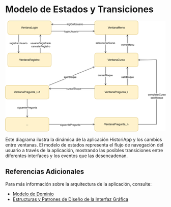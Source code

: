 # Modelo de Estados y Transiciones

![Modelo de Estados](media/modeloEstados.png)

Este diagrama ilustra la dinámica de la aplicación HistoriApp y los cambios entre ventanas. El modelo de estados representa el flujo de navegación del usuario a través de la aplicación, mostrando las posibles transiciones entre diferentes interfaces y los eventos que las desencadenan.

## Referencias Adicionales

Para más información sobre la arquitectura de la aplicación, consulte:
- [Modelo de Dominio](modeloDominio.md)
- [Estructuras y Patrones de Diseño de la Interfaz Gráfica](modeloVista.md)